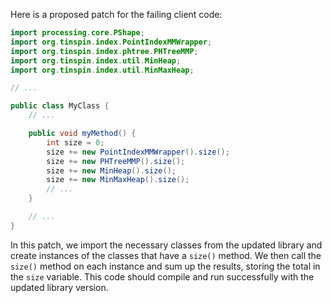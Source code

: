 Here is a proposed patch for the failing client code:
```java
import processing.core.PShape;
import org.tinspin.index.PointIndexMMWrapper;
import org.tinspin.index.phtree.PHTreeMMP;
import org.tinspin.index.util.MinHeap;
import org.tinspin.index.util.MinMaxHeap;

// ...

public class MyClass {
    // ...

    public void myMethod() {
        int size = 0;
        size += new PointIndexMMWrapper().size();
        size += new PHTreeMMP().size();
        size += new MinHeap().size();
        size += new MinMaxHeap().size();
        // ...
    }

    // ...
}
```
In this patch, we import the necessary classes from the updated library and create instances of the classes that have a `size()` method. We then call the `size()` method on each instance and sum up the results, storing the total in the `size` variable. This code should compile and run successfully with the updated library version.